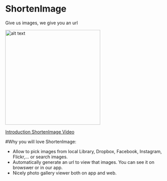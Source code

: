 # ShortenImage
Give us images, we give you an url

<img src="https://cdn.filepicker.io/api/file/S0rbVzckTxqpNa6VCSIX" alt="alt text" width="300">

[Introduction ShortenImage Video](https://www.youtube.com/watch?v=971cwnZdrsk)

#Why you will love ShortenImage:
- Allow to pick images from local Library, Dropbox, Facebook, Instagram, Flickr,... or search images. 
- Automatically generate an url to view that images. You can see it on browswer or in our app.
- Nicely photo gallery viewer both on app and web.
